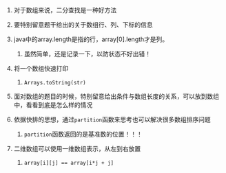 1. 对于数组来说，二分查找是一种好方法

2. 要特别留意题干给出的关于数组行、列、下标的信息

3. java中的array.length是指的行，array[0].length才是列。
   
   1. 虽然简单，还是记录一下，以防状态不好出错！
   
4. 将一个数组快速打印

   1. ```
      Arrays.toString(str)
      ```

5. 面对数组的题目的时候，特别留意给出条件与数组长度的关系，可以放到数组中，看看到底是怎么样的情况

6. 依据快排的思想，通过`partition`函数来思考也可以解决很多数组排序问题

   1. `partition`函数返回的是基准数的位置！！！
   
7. 二维数组可以使用一维数组表示，从左到右放置

   1. ```
      array[i][j] == array[i*j + j]
      ```